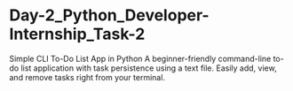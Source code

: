 # Day-2_Python_Developer-Internship_Task-2
Simple CLI To-Do List App in Python A beginner-friendly command-line to-do list application with task persistence using a text file. Easily add, view, and remove tasks right from your terminal.
